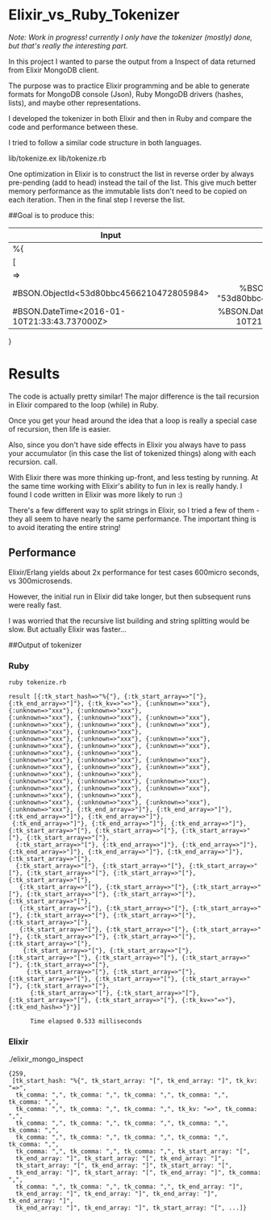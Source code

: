 # Elixir_vs_Ruby_Tokenizer

<i>Note: Work in progress! currently I only have the tokenizer (mostly) done, but that's really the interesting part. </i>


In this project I wanted to parse the output from a Inspect of data returned from Elixir MongoDB client.

The purpose was to practice Elixir programming and be able to generate formats for MongoDB console (Json),
Ruby MongoDB drivers (hashes, lists), and maybe other representations.

I developed the tokenizer in both Elixir and then in Ruby and compare the code and performance between these.

I tried to follow a similar code structure in both languages.

lib/tokenize.ex
lib/tokenize.rb

One optimization in Elixir is to construct the list in reverse order by always pre-pending (add to head) instead
the tail of the list. This give much better memory performance as the immutable lists don't need
to be copied on each iteration. Then in the final step I reverse the list.



##Goal is to produce this:

| Input                                   | Elixir | Json | Ruby |
| ------------------------------------------|:-----:|:---:|-----:|
| %{                                        | %{  | { | { |
| [                                         | [ | [ | [ |
| =>                                        |  => | : | => |
| #BSON.ObjectId<53d80bbc4566210472805984>  |    %BSON.ObjectId{value: "53d80bbc4566210472805984"}   |   %BSON.ObjectId{value: "53d80bbc4566210472805984"}   | %BSON.ObjectId{value: "53d80bbc4566210472805984"}   |
| #BSON.DateTime<2016-01-10T21:33:43.737000Z> |  %BSON.DateTime{utc: "2016-01-10T21:33:43.737000Z"}   |    %BSON.DateTime{utc: "2016-01-10T21:33:43.737000Z"}  |  %BSON.DateTime{utc: "2016-01-10T21:33:43.737000Z"}  |
}




# Results

The code is actually pretty similar! The major difference is the tail recursion in Elixir compared to the
loop (while) in Ruby.

Once you get your head around the idea that a loop is really a special case of recursion, then life is easier.

Also, since you don't have side effects in Elixir you always have to pass your accumulator
(in this case the list of tokenized things) along with each recursion.
call.

With Elixir there was more thinking up-front, and less testing by running. At the same time working
with Elixir's ability to fun in Iex is really handy. I found I code written in Elixir was more likely
to run :)

There's a few different way to split strings in Elixir, so I tried a few of them - they all seem to have nearly
the same performance. The important thing is to avoid iterating the entire string! 

## Performance

Elixir/Erlang yields about 2x performance for test cases 600micro seconds, vs 300microsends.

However, the initial run in Elixir did take longer, but then subsequent runs were really fast. 

I was worried that the recursive list building and string splitting would be slow. But actually Elixir was
faster...


##Output of tokenizer

### Ruby
```
ruby tokenize.rb

result [{:tk_start_hash=>"%{"}, {:tk_start_array=>"["}, {:tk_end_array=>"]"}, {:tk_kv=>"=>"}, {:unknown=>"xxx"}, {:unknown=>"xxx"}, {:unknown=>"xxx"}, 
{:unknown=>"xxx"}, {:unknown=>"xxx"}, {:unknown=>"xxx"}, {:unknown=>"xxx"}, {:unknown=>"xxx"}, {:unknown=>"xxx"}, {:unknown=>"xxx"}, {:unknown=>"xxx"}, 
{:unknown=>"xxx"}, {:unknown=>"xxx"}, {:unknown=>"xxx"}, {:unknown=>"xxx"}, {:unknown=>"xxx"}, {:unknown=>"xxx"}, {:unknown=>"xxx"}, {:unknown=>"xxx"}, 
{:unknown=>"xxx"}, {:unknown=>"xxx"}, {:unknown=>"xxx"}, {:unknown=>"xxx"}, {:unknown=>"xxx"}, {:unknown=>"xxx"}, {:unknown=>"xxx"}, {:unknown=>"xxx"}, 
{:unknown=>"xxx"}, {:unknown=>"xxx"}, {:unknown=>"xxx"}, {:unknown=>"xxx"}, {:unknown=>"xxx"}, {:unknown=>"xxx"}, {:unknown=>"xxx"}, {:unknown=>"xxx"}, 
{:unknown=>"xxx"}, {:unknown=>"xxx"}, {:unknown=>"xxx"}, {:unknown=>"xxx"}, {:tk_end_array=>"]"}, {:tk_end_array=>"]"}, {:tk_end_array=>"]"}, {:tk_end_array=>"]"},
 {:tk_end_array=>"]"}, {:tk_end_array=>"]"}, {:tk_end_array=>"]"}, {:tk_start_array=>"["}, {:tk_start_array=>"["}, {:tk_start_array=>"["}, {:tk_start_array=>"["},
  {:tk_start_array=>"["}, {:tk_end_array=>"]"}, {:tk_end_array=>"]"}, {:tk_end_array=>"]"}, {:tk_end_array=>"]"}, {:tk_end_array=>"]"}, {:tk_start_array=>"["}, 
  {:tk_start_array=>"["}, {:tk_start_array=>"["}, {:tk_start_array=>"["}, {:tk_start_array=>"["}, {:tk_start_array=>"["}, {:tk_start_array=>"["},
   {:tk_start_array=>"["}, {:tk_start_array=>"["}, {:tk_start_array=>"["}, {:tk_start_array=>"["}, {:tk_start_array=>"["}, {:tk_start_array=>"["}, 
   {:tk_start_array=>"["}, {:tk_start_array=>"["}, {:tk_start_array=>"["}, {:tk_start_array=>"["}, {:tk_start_array=>"["}, {:tk_start_array=>"["}, 
   {:tk_start_array=>"["}, {:tk_start_array=>"["}, {:tk_start_array=>"["}, {:tk_start_array=>"["}, {:tk_start_array=>"["}, {:tk_start_array=>"["},
    {:tk_start_array=>"["}, {:tk_start_array=>"["}, {:tk_start_array=>"["}, {:tk_start_array=>"["}, {:tk_start_array=>"["}, {:tk_start_array=>"["},
     {:tk_start_array=>"["}, {:tk_start_array=>"["}, {:tk_start_array=>"["}, {:tk_start_array=>"["}, {:tk_start_array=>"["}, {:tk_start_array=>"["},
      {:tk_start_array=>"["}, {:tk_start_array=>"["}, {:tk_start_array=>"["}, {:tk_start_array=>"["}, {:tk_kv=>"=>"}, {:tk_end_hash=>"}"}]
      
      Time elapsed 0.533 milliseconds
```

### Elixir

./elixir_mongo_inspect 


```
{259,
 [tk_start_hash: "%{", tk_start_array: "[", tk_end_array: "]", tk_kv: "=>",
  tk_comma: ",", tk_comma: ",", tk_comma: ",", tk_comma: ",", tk_comma: ",",
  tk_comma: ",", tk_comma: ",", tk_comma: ",", tk_kv: "=>", tk_comma: ",",
  tk_comma: ",", tk_comma: ",", tk_comma: ",", tk_comma: ",", tk_comma: ",",
  tk_comma: ",", tk_comma: ",", tk_comma: ",", tk_comma: ",", tk_comma: ",",
  tk_comma: ",", tk_comma: ",", tk_comma: ",", tk_start_array: "[",
  tk_end_array: "]", tk_start_array: "[", tk_end_array: "]",
  tk_start_array: "[", tk_end_array: "]", tk_start_array: "[",
  tk_end_array: "]", tk_start_array: "[", tk_end_array: "]", tk_comma: ",",
  tk_comma: ",", tk_comma: ",", tk_comma: ",", tk_end_array: "]",
  tk_end_array: "]", tk_end_array: "]", tk_end_array: "]", tk_end_array: "]",
  tk_end_array: "]", tk_end_array: "]", tk_start_array: "[", ...]}

```